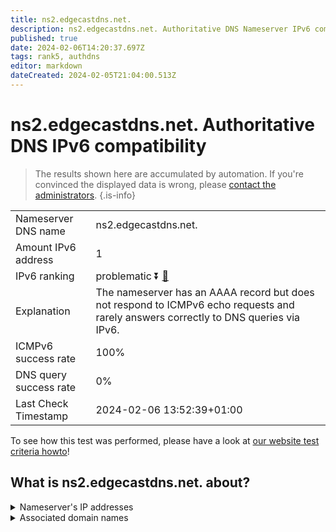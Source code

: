 ```yaml
---
title: ns2.edgecastdns.net.
description: ns2.edgecastdns.net. Authoritative DNS Nameserver IPv6 compatibility
published: true
date: 2024-02-06T14:20:37.697Z
tags: rank5, authdns
editor: markdown
dateCreated: 2024-02-05T21:04:00.513Z
---
```


# ns2.edgecastdns.net. Authoritative DNS IPv6 compatibility

> The results shown here are accumulated by automation. If you're convinced the displayed data is wrong, please [contact the administrators](/howto/chat). 
{.is-info}




|   |   |
| - | - |
| Nameserver DNS name | ns2.edgecastdns.net.
| Amount IPv6 address | 1
| IPv6 ranking | problematic :arrow_double_down: [🔗](/howto/ranking) |
| Explanation | The nameserver has an AAAA record but does not respond to ICMPv6 echo requests and rarely answers correctly to DNS queries via IPv6. |
| ICMPv6 success rate | 100%|
| DNS query success rate | 0% |
| Last Check Timestamp | 2024-02-06 13:52:39+01:00 |

To see how this test was performed, please have a look at [our website test criteria howto](/howto/testcriteria/authdns)!


## What is ns2.edgecastdns.net. about?




<details>
<summary>Nameserver's IP addresses</summary>

2606:2800:3::6

</details>



<details>
<summary>Associated domain names</summary>

www.astellas.com

</details>
